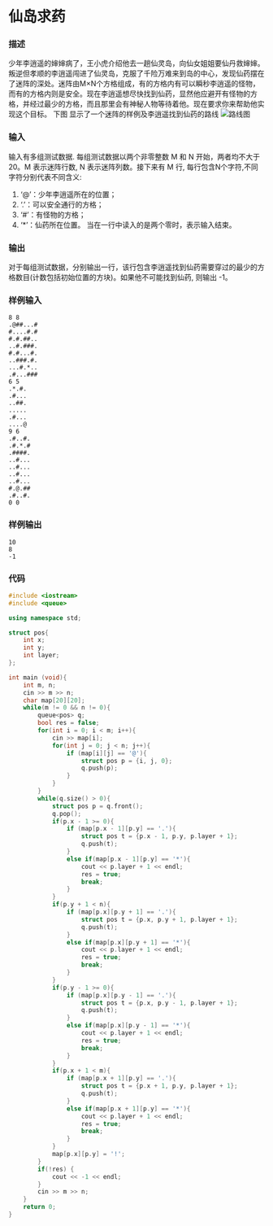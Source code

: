 # 仙岛求药

### 描述
少年李逍遥的婶婶病了，王小虎介绍他去一趟仙灵岛，向仙女姐姐要仙丹救婶婶。叛逆但孝顺的李逍遥闯进了仙灵岛，克服了千险万难来到岛的中心，发现仙药摆在了迷阵的深处。迷阵由M×N个方格组成，有的方格内有可以瞬秒李逍遥的怪物，而有的方格内则是安全。现在李逍遥想尽快找到仙药，显然他应避开有怪物的方格，并经过最少的方格，而且那里会有神秘人物等待着他。现在要求你来帮助他实现这个目标。
下图 显示了一个迷阵的样例及李逍遥找到仙药的路线
![路线图](http://media.openjudge.cn/images/3727_1.PNG)

### 输入
输入有多组测试数据. 每组测试数据以两个非零整数 M 和 N 开始，两者均不大于20。M 表示迷阵行数, N 表示迷阵列数。接下来有 M 行, 每行包含N个字符,不同字符分别代表不同含义: 
1)    ‘@’：少年李逍遥所在的位置；
2)    ‘.’：可以安全通行的方格；
3)    ‘#’：有怪物的方格；
4)    ‘*’：仙药所在位置。
当在一行中读入的是两个零时，表示输入结束。

### 输出
对于每组测试数据，分别输出一行，该行包含李逍遥找到仙药需要穿过的最少的方格数目(计数包括初始位置的方块)。如果他不可能找到仙药, 则输出 -1。

### 样例输入
```
8 8
.@##...#
#....#.#
#.#.##..
..#.###.
#.#...#.
..###.#.
...#.*..
.#...###
6 5
.*.#.
.#...
..##.
.....
.#...
....@
9 6
.#..#. 
.#.*.# 
.####. 
..#... 
..#... 
..#... 
..#... 
#.@.## 
.#..#. 
0 0
```

### 样例输出
```
10
8
-1
```

### 代码

```cpp
#include <iostream>
#include <queue> 

using namespace std;

struct pos{
    int x;
    int y;
    int layer;
};

int main (void){
    int m, n;
    cin >> m >> n;
    char map[20][20];
    while(m != 0 && n != 0){
        queue<pos> q;
        bool res = false;
        for(int i = 0; i < m; i++){
            cin >> map[i];
            for(int j = 0; j < n; j++){
                if (map[i][j] == '@'){
                    struct pos p = {i, j, 0};
                    q.push(p);
                }
            }
        }
        while(q.size() > 0){
            struct pos p = q.front();
            q.pop();
            if(p.x - 1 >= 0){
                if (map[p.x - 1][p.y] == '.'){
                    struct pos t = {p.x - 1, p.y, p.layer + 1};
                    q.push(t);
                }
                else if(map[p.x - 1][p.y] == '*'){
                    cout << p.layer + 1 << endl;
                    res = true;
                    break;
                }
            }
            if(p.y + 1 < n){
                if (map[p.x][p.y + 1] == '.'){
                    struct pos t = {p.x, p.y + 1, p.layer + 1};
                    q.push(t);
                }
                else if(map[p.x][p.y + 1] == '*'){
                    cout << p.layer + 1 << endl;
                    res = true;
                    break;
                }
            }
            if(p.y - 1 >= 0){
                if (map[p.x][p.y - 1] == '.'){
                    struct pos t = {p.x, p.y - 1, p.layer + 1};
                    q.push(t);
                }
                else if(map[p.x][p.y - 1] == '*'){
                    cout << p.layer + 1 << endl;
                    res = true;
                    break;
                }
            }
            if(p.x + 1 < m){
                if (map[p.x + 1][p.y] == '.'){
                    struct pos t = {p.x + 1, p.y, p.layer + 1};
                    q.push(t);
                }
                else if(map[p.x + 1][p.y] == '*'){
                    cout << p.layer + 1 << endl;
                    res = true;
                    break;
                }
            }
            map[p.x][p.y] = '!';
        }
        if(!res) {
            cout << -1 << endl;
        }
        cin >> m >> n;
    }
    return 0;
}
```